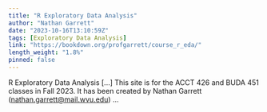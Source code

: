 ```yaml
---
title: "R Exploratory Data Analysis"
author: "Nathan Garrett"
date: "2023-10-16T13:10:59Z"
tags: [Exploratory Data Analysis]
link: "https://bookdown.org/profgarrett/course_r_eda/"
length_weight: "1.8%"
pinned: false
---
```


R Exploratory Data Analysis [...] This site is for the ACCT 426 and BUDA 451 classes in Fall 2023. It has been created by Nathan Garrett (nathan.garrett@mail.wvu.edu) ...
